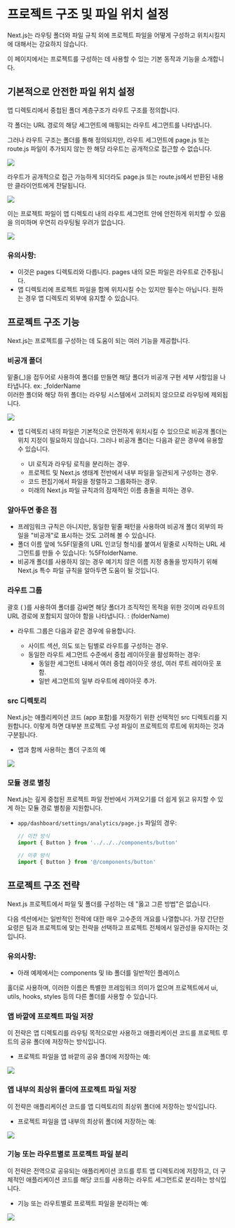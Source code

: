 # 프로젝트 구조 및 파일 위치 설정

Next.js는 라우팅 폴더와 파일 규칙 외에 프로젝트 파일을 어떻게 구성하고 위치시킬지에 대해서는 강요하지 않습니다.

이 페이지에서는 프로젝트를 구성하는 데 사용할 수 있는 기본 동작과 기능을 소개합니다.

## 기본적으로 안전한 파일 위치 설정

앱 디렉토리에서 중첩된 폴더 계층구조가 라우트 구조를 정의합니다.

각 폴더는 URL 경로의 해당 세그먼트에 매핑되는 라우트 세그먼트를 나타냅니다.

그러나 라우트 구조는 폴더를 통해 정의되지만, 라우트 세그먼트에 page.js 또는 route.js 파일이 추가되지 않는 한 해당 라우트는 공개적으로 접근할 수 없습니다.

<img src="https://nextjs.org/_next/image?url=%2Fdocs%2Fdark%2Fproject-organization-not-routable.png&w=3840&q=75&dpl=dpl_7ApAXAPS9Jx2rHVsnwoDNiDWWrWe">

라우트가 공개적으로 접근 가능하게 되더라도 page.js 또는 route.js에서 반환된 내용만 클라이언트에게 전달됩니다.

<img src="https://nextjs.org/_next/image?url=%2Fdocs%2Fdark%2Fproject-organization-routable.png&w=3840&q=75&dpl=dpl_7ApAXAPS9Jx2rHVsnwoDNiDWWrWe">

이는 프로젝트 파일이 앱 디렉토리 내의 라우트 세그먼트 안에 안전하게 위치할 수 있음을 의미하며 우연히 라우팅될 우려가 없습니다.

<img src="https://nextjs.org/_next/image?url=%2Fdocs%2Fdark%2Fproject-organization-colocation.png&w=3840&q=75&dpl=dpl_7ApAXAPS9Jx2rHVsnwoDNiDWWrWe">

### 유의사항:

-   이것은 pages 디렉토리와 다릅니다. pages 내의 모든 파일은 라우트로 간주됩니다.
-   앱 디렉토리에 프로젝트 파일을 함께 위치시킬 수는 있지만 필수는 아닙니다. 원하는 경우 앱 디렉토리 외부에 유지할 수 있습니다.

## 프로젝트 구조 기능

Next.js는 프로젝트를 구성하는 데 도움이 되는 여러 기능을 제공합니다.

### 비공개 폴더

밑줄(\_)을 접두어로 사용하여 폴더를 만들면 해당 폴더가 비공개 구현 세부 사항임을 나타냅니다. ex: \_folderName  
이러한 폴더와 해당 하위 폴더는 라우팅 시스템에서 고려되지 않으므로 라우팅에 제외됩니다.

<img src="https://nextjs.org/_next/image?url=%2Fdocs%2Fdark%2Fproject-organization-private-folders.png&w=3840&q=75&dpl=dpl_7ApAXAPS9Jx2rHVsnwoDNiDWWrWe">

-   앱 디렉토리 내의 파일은 기본적으로 안전하게 위치시킬 수 있으므로 비공개 폴더는 위치 지정이 필요하지 않습니다. 그러나 비공개 폴더는 다음과 같은 경우에 유용할 수 있습니다.

    -   UI 로직과 라우팅 로직을 분리하는 경우.
    -   프로젝트 및 Next.js 생태계 전반에서 내부 파일을 일관되게 구성하는 경우.
    -   코드 편집기에서 파일을 정렬하고 그룹화하는 경우.
    -   미래의 Next.js 파일 규칙과의 잠재적인 이름 충돌을 피하는 경우.

### 알아두면 좋은 점

-   프레임워크 규칙은 아니지만, 동일한 밑줄 패턴을 사용하여 비공개 폴더 외부의 파일을 "비공개"로 표시하는 것도 고려해 볼 수 있습니다.
-   폴더 이름 앞에 %5F(밑줄의 URL 인코딩 형식)를 붙여서 밑줄로 시작하는 URL 세그먼트를 만들 수 있습니다: %5FfolderName.
-   비공개 폴더를 사용하지 않는 경우 예기치 않은 이름 지정 충돌을 방지하기 위해 Next.js 특수 파일 규칙을 알아두면 도움이 될 것입니다.

### 라우트 그룹

괄호 ( )를 사용하여 폴더를 감싸면 해당 폴더가 조직적인 목적을 위한 것이며 라우트의 URL 경로에 포함되지 않아야 함을 나타냅니다. : (folderName)

-   라우트 그룹은 다음과 같은 경우에 유용합니다.

    -   사이트 섹션, 의도 또는 팀별로 라우트를 구성하는 경우.
    -   동일한 라우트 세그먼트 수준에서 중첩 레이아웃을 활성화하는 경우:
        -   동일한 세그먼트 내에서 여러 중첩 레이아웃 생성, 여러 루트 레이아웃 포함.
        -   일반 세그먼트의 일부 라우트에 레이아웃 추가.

### src 디렉토리

Next.js는 애플리케이션 코드 (app 포함)를 저장하기 위한 선택적인 src 디렉토리를 지원합니다. 이렇게 하면 대부분 프로젝트 구성 파일이 프로젝트의 루트에 위치하는 것과 구분됩니다.

-   앱과 함께 사용하는 폴더 구조의 예

<img src="https://nextjs.org/_next/image?url=%2Fdocs%2Fdark%2Fproject-organization-src-directory.png&w=3840&q=75&dpl=dpl_7ApAXAPS9Jx2rHVsnwoDNiDWWrWe">

### 모듈 경로 별칭

Next.js는 깊게 중첩된 프로젝트 파일 전반에서 가져오기를 더 쉽게 읽고 유지할 수 있게 하는 모듈 경로 별칭을 지원합니다.

-   `app/dashboard/settings/analytics/page.js` 파일의 경우:

    ```javascript
    // 이전 방식
    import { Button } from '../../../components/button'

    // 이후 방식
    import { Button } from '@/components/button'
    ```

## 프로젝트 구조 전략

Next.js 프로젝트에서 파일 및 폴더를 구성하는 데 "옳고 그른 방법"은 없습니다.

다음 섹션에서는 일반적인 전략에 대한 매우 고수준의 개요를 나열합니다. 가장 간단한 요령은 팀과 프로젝트에 맞는 전략을 선택하고 프로젝트 전체에서 일관성을 유지하는 것입니다.

### 유의사항:

-   아래 예제에서는 components 및 lib 폴더를 일반적인 플레이스

홀더로 사용하며, 이러한 이름은 특별한 프레임워크 의미가 없으며 프로젝트에서 ui, utils, hooks, styles 등의 다른 폴더를 사용할 수 있습니다.

### 앱 바깥에 프로젝트 파일 저장

이 전략은 앱 디렉토리를 라우팅 목적으로만 사용하고 애플리케이션 코드를 프로젝트 루트의 공유 폴더에 저장하는 방식입니다.

-   프로젝트 파일을 앱 바깥의 공유 폴더에 저장하는 예:

<img src="https://nextjs.org/_next/image?url=%2Fdocs%2Fdark%2Fproject-organization-project-root.png&w=3840&q=75&dpl=dpl_7ApAXAPS9Jx2rHVsnwoDNiDWWrWe">

### 앱 내부의 최상위 폴더에 프로젝트 파일 저장

이 전략은 애플리케이션 코드를 앱 디렉토리의 최상위 폴더에 저장하는 방식입니다.

-   프로젝트 파일을 앱 내부의 최상위 폴더에 저장하는 예:

<img src="https://nextjs.org/_next/image?url=%2Fdocs%2Fdark%2Fproject-organization-app-root.png&w=3840&q=75&dpl=dpl_7ApAXAPS9Jx2rHVsnwoDNiDWWrWe">

### 기능 또는 라우트별로 프로젝트 파일 분리

이 전략은 전역으로 공유되는 애플리케이션 코드를 루트 앱 디렉토리에 저장하고, 더 구체적인 애플리케이션 코드를 해당 코드를 사용하는 라우트 세그먼트로 분리하는 방식입니다.

-   기능 또는 라우트별로 프로젝트 파일을 분리하는 예:

<img src="https://nextjs.org/_next/image?url=%2Fdocs%2Fdark%2Fproject-organization-app-root-split.png&w=3840&q=75&dpl=dpl_7ApAXAPS9Jx2rHVsnwoDNiDWWrWe">
